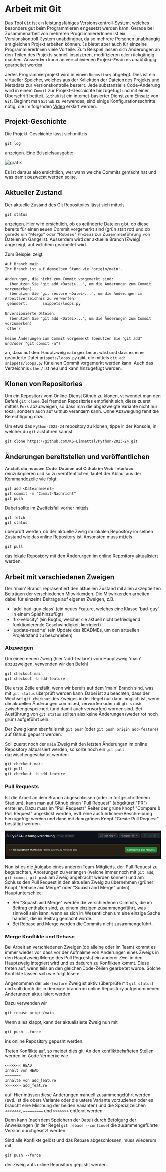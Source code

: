 ﻿<!-- -*- coding: utf-8 -*- -->

# Arbeit mit Git

Das Tool `Git` ist ein leistungsfähiges Versionskontroll-System, welches besonders gut beim Programmieren eingesetzt werden kann.
Gerade bei Zusammenarbeit von mehreren ProgrammiererInnen ist ein Versionskontroll-System unabdingbar, da so mehrere Personen
unabhängig am gleichen Projekt arbeiten können. Es bietet aber auch für einzelne ProgrammiererInnen viele Vorteile.
Zum Beispiel lassen sich Änderungen an den Teilen des Projekts schnell inspizieren, modifizieren oder rückgängig machen.
Ausserdem kann an verschiedenen Projekt-Features unabhängig gearbeitet werden.

Jedes Programmierprojekt wird in einem `Repository` abgelegt. Dies ist ein virtueller Speicher, welches aus der Kollektion
der Dateien des Projekts und Metadata zur Versionskontrolle besteht. Jede substanzielle Code-Änderung
wird in einem `Commit` zur Projekt-Geschichte hinzugefügt und mit einer Überschrift betitelt.
`Github` ist ein internet-basierter Dienst zum Einsatz von `Git`. Beginnt man `Github` zu verwenden, sind einige Konfigurationsschritte nötig,
die im folgenden [Video](https://www.youtube.com/watch?v=kHkQnuYzwoo) erklärt werden.

## Projekt-Geschichte

Die Projekt-Geschichte lässt sich mittels

```shell
git log
```

anzeigen. Eine Beispielsausgabe:

![grafik](https://user-images.githubusercontent.com/40485433/131213722-0036b625-5480-4bc8-9c74-214081c4cc6d.png)

Es ist daraus also ersichtlich, wer wann welche Commits gemacht hat und was damit bezweckt werden sollte.

## Aktueller Zustand

Der aktuelle Zustand des Git Repositories lässt sich mittels

```shell
git status
```

anzeigen. Hier wird ersichtlich, ob es geänderte Dateien gibt, ob diese bereits für einen neuen Commit vorgemerkt sind (grün statt rot) und ob gerade ein
"Merge" oder "Rebase" Prozess zur Zusammenführung von Dateien im Gange ist. Ausserdem wird der aktuelle Branch (Zweig) angezeigt, auf welchem gearbeitet wird.

Zum Beispiel zeigt:

```shell
Auf Branch main
Ihr Branch ist auf demselben Stand wie 'origin/main'.

Änderungen, die nicht zum Commit vorgemerkt sind:
  (benutzen Sie "git add <Datei>...", um die Änderungen zum Commit vorzumerken)
  (benutzen Sie "git restore <Datei>...", um die Änderungen im Arbeitsverzeichnis zu verwerfen)
 geändert:       snippets/loops.py

Unversionierte Dateien:
  (benutzen Sie "git add <Datei>...", um die Änderungen zum Commit vorzumerken)
 other/

keine Änderungen zum Commit vorgemerkt (benutzen Sie "git add" und/oder "git commit -a")
```

an, dass auf dem Hauptzweig `main` gearbeitet wird und dass es eine geänderte Datei `snippets/loops.py` gibt, die mittels `git add snippets/loops.py`
für einen Commit vorgemerkt werden kann. Auch das Verzeichnis `other/` ist neu und kann hinzugefügt werden.

## Klonen von Repositories

Um ein Repository vom Online-Dienst Github zu klonen, verwendet man den Befehl `git clone`. Bei fremden Repositories empfiehlt sich, diese zuerst
mittels `Fork` abzuzweigen, so dass man die abgezweigte Variante nicht nur lokal, sondern auch auf Github verändern kann. Ohne Abzweigung
fehlt die Berechtigung dazu.

Um etwa das `Python-2023-24` repository zu klonen, tippe in der Konsole, in welcher du `git` ausführen kannst:

```shell
git clone https://github.com/KS-Limmattal/Python-2023-24.git
```

## Änderungen bereitstellen und veröffentlichen

Anstatt die neusten Code-Dateien auf Github im Web-Interface reinzukopieren und so zu veröffentlichen, lautet der Ablauf aus der Kommandozeile wie folgt:

```shell
git add <Dateiname(n)>
git commit -m "Commit-Nachricht"
git push
```

Dabei sollte im Zweifelsfall vorher mittels

```shell
git fetch
git status
```

überprüft werden, ob der aktuelle Zweig im lokalen Repository im selben Zustand wie das online Repository ist. Ansonsten muss mittels

```shell
git pull
```

das lokale Repository mit den Änderungen im online Repository aktualisiert werden.

## Arbeit mit verschiedenen Zweigen

Der 'main' Branch repräsentiert den aktuellen Zustand mit allen akzeptierten Beiträgen
der verschiedenen Mitwirkenden. Die Mitwirkenden arbeiten dabei für einzelne Beiträge auf eigenen Zweigen, z.B.

- 'add-bad-guy-class' (ein neues Feature, welches eine Klasse 'bad-guy' in einem Spiel hinzufügt)
- 'fix-velocity' (ein Bugfix, welcher die aktuell nicht befriedigend funktionierende Geschwindigkeit korrigiert)
- 'update-readme' (ein Update des READMEs, um den aktuellen Projektstand zu beschrieben)

### Abzweigen

Um einen neuen Zweig (hier 'add-feature') vom Hauptzweig 'main' abzuzweigen, verwenden wir
den Befehl

```shell
git checkout main
git checkout -b add-feature
```

Die erste Zeile entfällt, wenn wir bereits auf dem 'main' Branch sind, was mit `git status`
überprüft werden kann. Dabei ist zu beachten, dass der Wechsel `git checkout` des Zweiges 
in der Regel nur dann möglich ist, wenn die aktuellen Änderungen commited, verworfen oder mit
`git stash` zwischengespeichert (und damit auch verworfen) worden sind. Bei Ausführung von
`git status` sollten also keine Änderungen (weder rot noch grün) aufgeführt sein.

Der Zweig kann ebenfalls mit `git push` (oder `git push origin add-feature`) auf Github
gepusht werden. 


Soll zuerst noch der `main` Zweig mit den letzten Änderungen im online Repository aktualisiert werden, so sollte noch ein `git pull` dazwischengeschaltet werden:

```shell
git checkout main
git pull
git checkout -b add-feature
```


### Pull Requests

Ist die Arbeit an dem Branch abgeschlossen (oder in fortgeschrittenem Stadium), kann man auf Github einen
"Pull Request" (abgekürzt "PR") erstellen. Dazu muss im "Pull Requests" Reiter der grüne Knopf 
"Compare & Pull Request" angeklickt werden, evtl. eine ausführlichere Beschreibung hinzugefügt
werden und dann mit dem grünen Knopf "Create Pull Request" bestätigt werden.

![Github Interface mit Pull Request](image.png)

Nun ist es die Aufgabe eines anderen Team-Mitglieds, den Pull Request zu begutachten,
Änderungen zu verlangen (welche immer noch mit `git add`, `git commit`, `git push` am Zweig angebracht werden können) und am Schluss den Pull Request in den aktuellen Zweig zu übernehmen (grüner Knopf "Rebase and Merge" oder "Squash and Merge" unten).
Hauptunterschied:
- Bei "Squash and Merge" werden die verschiedenen Commits, die im Beitrag enthalten sind,
  zu einem einzigen zusammengeführt, was sinnvoll sein kann, wenn es sich im Wesentlichen um eine einzige Sache handelt, die im Beitrag gemacht wurde.
- Bei Rebase and Merge werden die Commits nicht zusammengeführt.

### Merge Konflikte und Rebase

Bei Arbeit an verschiedenen Zweigen (ob alleine oder im Team) kommt es immer wieder vor, dass vor der Aufnahme von Änderungen eines Zweigs in den Hauptzweig (Merge des Pull Requests) ein anderer Zwei in den Hauptzweig integriert wird und es dadurch zu Konflikten kommt. Diese treten auf, wenn teils an den gleichen Code-Zeilen gearbeitet wurde. Solche Konflikte lassen sich wie folgt lösen:

Angenommen der `add-feature` Zweig ist aktiv (überprüfe mit `git status`) und soll durch die in den `main` branch im online Repository aufgenommenen Änderungen aktualisiert werden.

Dazu verwenden wir


```shell
git rebase origin/main
```

Wenn alles klappt, kann der aktualisierte Zweig nun mit
```shell
git push --force
```

ins online Repository gepusht werden.

Treten Konflikte auf, so meldet dies git. An den konfliktbehafteten Stellen werden im Code Vermerke wie


```shell
<<<<<<< HEAD
Inhalt von HEAD 
=======
Inhalte von add_feature
>>>>>>> add_feature
```

auf. Hier müssen diese Änderungen manuell zusammengeführt werden (evtl. ist die obere Variante oder die untere Variante vorzuziehen oder es braucht eine Mischung der beiden Varianten) und die Spezialzeichen `<<<<<<<`, `=========` und `>>>>>>>` entfernt werden.

Dann kann (nach dem Speichern der Datei) durch Befolgung der Anweisungen (in der Regel `git rebase --continue`) die zusammengeführte Version durchgesetzt werden.

Sind alle Konflikte gelöst und das Rebase abgeschlossen, muss wiederum mit

```shell
git push --force
```

der Zweig aufs online Repository gepusht werden.
